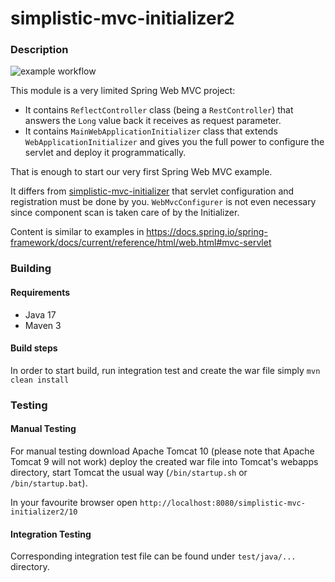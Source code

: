 # simplistic-mvc-initializer2
### Description
![example workflow](https://github.com/gyaposz/Simplistic/actions/workflows/maven.yml/badge.svg)

This module is a very limited Spring Web MVC project:
* It contains `ReflectController` class (being a `RestController`) that answers the `Long` value back it receives as
  request parameter.
* It contains `MainWebApplicationInitializer` class that extends `WebApplicationInitializer` and gives you the full
power to configure the servlet and deploy it programmatically.

That is enough to start our very first Spring Web MVC example.

It differs from [simplistic-mvc-initializer](https://github.com/gyaposz/Simplistic/tree/main/simplistic-mvc-initializer)
that servlet configuration and registration must be done by you. `WebMvcConfigurer` is not even necessary since
component scan is taken care of by the Initializer.

Content is similar to examples in https://docs.spring.io/spring-framework/docs/current/reference/html/web.html#mvc-servlet
### Building
#### Requirements
* Java 17
* Maven 3

#### Build steps
In order to start build, run integration test and create the war file simply
`mvn clean install`

### Testing
#### Manual Testing
For manual testing download Apache Tomcat 10 (please note that Apache Tomcat 9 will not work) deploy the created war
file into Tomcat's webapps directory, start Tomcat the usual way (`/bin/startup.sh` or `/bin/startup.bat`).

In your favourite browser open `http://localhost:8080/simplistic-mvc-initializer2/10`

#### Integration Testing
Corresponding integration test file can be found under `test/java/...` directory.
